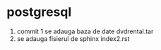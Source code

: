 # postgresql
1) commit 1 se adauga baza de date dvdrental.tar
2) se adauga fisierul de sphinx index2.rst
